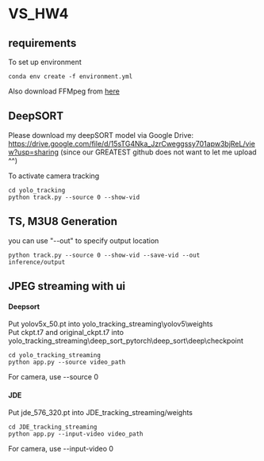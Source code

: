 # VS_HW4

## requirements
To set up environment
```
conda env create -f environment.yml
```
Also download FFMpeg from [here](https://ffmpeg.org/download.html)


## DeepSORT
Please download my deepSORT model via Google Drive: https://drive.google.com/file/d/15sTG4Nka_JzrCweggssy701apw3bjReL/view?usp=sharing
(since our GREATEST github does not want to let me upload ^^) 

To activate camera tracking
```
cd yolo_tracking
python track.py --source 0 --show-vid
```

## TS, M3U8 Generation
you can use "--out" to specify output location
```
python track.py --source 0 --show-vid --save-vid --out inference/output
```


## JPEG streaming with ui
#### Deepsort
Put yolov5x_50.pt into yolo_tracking_streaming\yolov5\weights \
Put ckpt.t7 and original_ckpt.t7 into yolo_tracking_streaming\deep_sort_pytorch\deep_sort\deep\checkpoint
```
cd yolo_tracking_streaming
python app.py --source video_path
```
For camera, use --source 0

#### JDE
Put jde_576_320.pt into JDE_tracking_streaming/weights
```
cd JDE_tracking_streaming
python app.py --input-video video_path
```
For camera, use --input-video 0